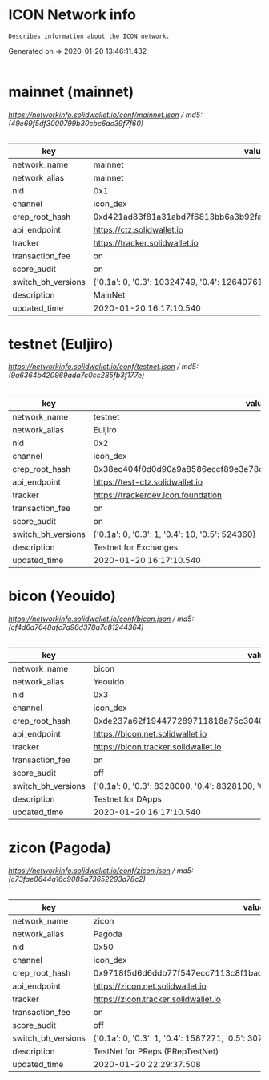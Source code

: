 # ICON Network info
    Describes information about the ICON network.
Generated on => 2020-01-20 13:46:11.432<br><br> 
# mainnet (mainnet) 
###### https://networkinfo.solidwallet.io/conf/mainnet.json  / md5: (49e69f5df3000799b30cbc6ac39f7f60) 
|key|value| 
|-----|-----|
|network_name|mainnet|
|network_alias|mainnet|
|nid|0x1|
|channel|icon_dex|
|crep_root_hash|0xd421ad83f81a31abd7f6813bb6a3b92fa547bdb6d5abc98d2d0852c1a97bcca5|
|api_endpoint|https://ctz.solidwallet.io|
|tracker|https://tracker.solidwallet.io|
|transaction_fee|on|
|score_audit|on|
|switch_bh_versions|{'0.1a': 0, '0.3': 10324749, '0.4': 12640761, '0.5': 14473622}|
|description|MainNet|
|updated_time|2020-01-20 16:17:10.540|
# testnet (Euljiro) 
###### https://networkinfo.solidwallet.io/conf/testnet.json  / md5: (9a6364b420969ada7c0cc285fb3f177e) 
|key|value| 
|-----|-----|
|network_name|testnet|
|network_alias|Euljiro|
|nid|0x2|
|channel|icon_dex|
|crep_root_hash|0x38ec404f0d0d90a9a8586eccf89e3e78de0d3c7580063b20823308e7f722cd12|
|api_endpoint|https://test-ctz.solidwallet.io|
|tracker|https://trackerdev.icon.foundation|
|transaction_fee|on|
|score_audit|on|
|switch_bh_versions|{'0.1a': 0, '0.3': 1, '0.4': 10, '0.5': 524360}|
|description|Testnet for Exchanges|
|updated_time|2020-01-20 16:17:10.540|
# bicon (Yeouido) 
###### https://networkinfo.solidwallet.io/conf/bicon.json  / md5: (cf4d6d7648afc7a96d378a7c81244364) 
|key|value| 
|-----|-----|
|network_name|bicon|
|network_alias|Yeouido|
|nid|0x3|
|channel|icon_dex|
|crep_root_hash|0xde237a62f194477289711818a75c3040f887b5854ea20683a7cde0947c20e436|
|api_endpoint|https://bicon.net.solidwallet.io|
|tracker|https://bicon.tracker.solidwallet.io|
|transaction_fee|on|
|score_audit|off|
|switch_bh_versions|{'0.1a': 0, '0.3': 8328000, '0.4': 8328100, '0.5': 8882950}|
|description|Testnet for DApps|
|updated_time|2020-01-20 16:17:10.540|
# zicon (Pagoda) 
###### https://networkinfo.solidwallet.io/conf/zicon.json  / md5: (c73fae0644a16c9085a73652293a78c2) 
|key|value| 
|-----|-----|
|network_name|zicon|
|network_alias|Pagoda|
|nid|0x50|
|channel|icon_dex|
|crep_root_hash|0x9718f5d6d6ddb77f547ecc7113c8f1bad1bf46220512fbde356eee74a90ba47c|
|api_endpoint|https://zicon.net.solidwallet.io|
|tracker|https://zicon.tracker.solidwallet.io|
|transaction_fee|on|
|score_audit|off|
|switch_bh_versions|{'0.1a': 0, '0.3': 1, '0.4': 1587271, '0.5': 3077345}|
|description|TestNet for PReps (PRepTestNet)|
|updated_time|2020-01-20 22:29:37.508|
